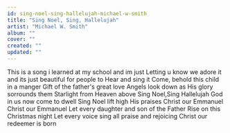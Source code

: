 ```yaml
---
id: sing-noel-sing-hallelujah-michael-w-smith
title: "Sing Noel, Sing, Hallelujah"
artist: "Michael W. Smith"
album: ""
cover: ""
created: ""
updated: ""
---
```


This is a song i learned at my school and im just
Letting u know we adore it and its just beautiful for people to
Hear and sing it
Come, behold this child in a manger
Gift of the father's great love
Angels look down as His glory sorrounds them
Starlight from Heaven above
Sing Noel,Sing Hallelujah
God in us now come to dwell
Sing Noel lift high His praises
Christ our Emmanuel
Christ our Emmanuel
Let every daughter and son of the Father
Rise on this Christmas night
Let every voice sing all praise and rejoicing
Christ our redeemer is born